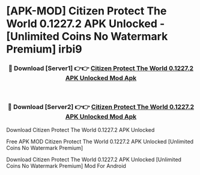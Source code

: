# [APK-MOD] Citizen  Protect The World 0.1227.2 APK Unlocked - [Unlimited Coins No Watermark Premium] irbi9



<div align="center">
<h3>🔴 Download [Server1] 👉👉 <a href="https://momento.my/?title=Citizen__Protect_The_World_0.1227.2_APK_Unlocked">Citizen  Protect The World 0.1227.2 APK Unlocked Mod Apk</a></h3><br>

<h3>🔴 Download [Server2] 👉👉 <a href="https://momento.my/?title=Citizen__Protect_The_World_0.1227.2_APK_Unlocked">Citizen  Protect The World 0.1227.2 APK Unlocked Mod Apk</a></h3>
</div>



Download Citizen  Protect The World 0.1227.2 APK Unlocked 

Free APK MOD Citizen  Protect The World 0.1227.2 APK Unlocked [Unlimited Coins No Watermark Premium]

Download Citizen  Protect The World 0.1227.2 APK Unlocked [Unlimited Coins No Watermark Premium] Mod For Android
